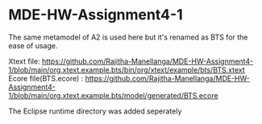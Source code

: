 # MDE-HW-Assignment4-1

The same metamodel of A2 is used here but it's renamed as BTS for the ease of usage.

Xtext file: https://github.com/Rajitha-Manellanga/MDE-HW-Assignment4-1/blob/main/org.xtext.example.bts/bin/org/xtext/example/bts/BTS.xtext
Ecore file(BTS.ecore) : https://github.com/Rajitha-Manellanga/MDE-HW-Assignment4-1/blob/main/org.xtext.example.bts/model/generated/BTS.ecore

The Eclipse runtime directory was added seperately
